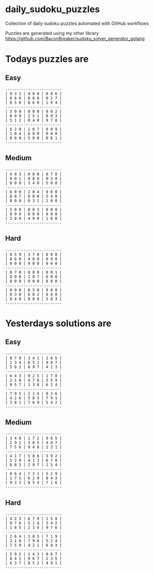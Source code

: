 
# daily_sudoku_puzzles 

Collection of daily sudoku puzzles automated with GitHub workflows 

Puzzles are generated using my other library https://github.com/BaconBreaker/sudoku_solver_generator_golang 
 

# Todays puzzles are 

## Easy 

```
-------------------------
| 9 3 1 | 4 0 0 | 0 0 6 | 
| 0 6 0 | 0 0 0 | 0 2 7 | 
| 0 5 0 | 8 6 0 | 1 9 4 | 
-------------------------
| 3 0 0 | 0 0 0 | 0 0 2 | 
| 0 0 0 | 2 5 1 | 0 0 3 | 
| 5 1 2 | 0 4 0 | 9 7 0 | 
-------------------------
| 6 2 0 | 1 0 7 | 0 0 9 | 
| 1 0 4 | 6 8 0 | 0 0 0 | 
| 0 0 0 | 5 0 0 | 0 6 1 | 
-------------------------
```
## Medium 

```
-------------------------
| 4 0 3 | 0 0 0 | 0 7 8 | 
| 0 0 1 | 0 8 0 | 0 3 0 | 
| 0 0 0 | 3 4 0 | 5 0 0 | 
-------------------------
| 6 0 0 | 2 0 4 | 9 0 0 | 
| 0 0 7 | 0 0 0 | 3 4 0 | 
| 0 0 8 | 0 3 1 | 2 0 0 | 
-------------------------
| 5 0 0 | 0 0 3 | 0 0 0 | 
| 8 9 0 | 0 0 0 | 0 0 0 | 
| 3 0 0 | 4 9 0 | 1 6 0 | 
-------------------------
```
## Hard 

```
-------------------------
| 0 5 9 | 3 7 0 | 0 0 0 | 
| 8 6 0 | 4 0 0 | 0 9 0 | 
| 0 0 0 | 9 0 0 | 0 6 0 | 
-------------------------
| 0 7 0 | 0 0 0 | 0 0 1 | 
| 0 0 0 | 1 0 7 | 6 0 0 | 
| 0 0 0 | 0 0 0 | 8 0 0 | 
-------------------------
| 0 0 0 | 0 5 0 | 9 0 0 | 
| 0 3 0 | 6 0 2 | 0 8 0 | 
| 0 4 0 | 8 0 0 | 5 0 3 | 
-------------------------
```
# Yesterdays solutions are 

## Easy 

```
-------------------------
| 8 7 9 | 3 4 1 | 2 6 5 | 
| 1 3 4 | 6 5 2 | 9 8 7 | 
| 5 6 2 | 8 9 7 | 4 1 3 | 
-------------------------
| 6 4 3 | 9 2 5 | 1 7 8 | 
| 2 1 8 | 4 7 6 | 3 5 9 | 
| 9 5 7 | 1 3 8 | 6 2 4 | 
-------------------------
| 7 9 5 | 2 1 4 | 8 3 6 | 
| 4 2 6 | 5 8 3 | 7 9 1 | 
| 3 8 1 | 7 6 9 | 5 4 2 | 
-------------------------
```
## Medium 

```
-------------------------
| 3 4 8 | 1 7 2 | 9 6 5 | 
| 2 9 1 | 3 6 5 | 4 8 7 | 
| 7 5 6 | 9 4 8 | 2 3 1 | 
-------------------------
| 4 1 7 | 5 8 6 | 3 9 2 | 
| 5 2 9 | 4 1 3 | 6 7 8 | 
| 6 8 3 | 2 9 7 | 1 5 4 | 
-------------------------
| 8 6 4 | 7 3 1 | 5 2 9 | 
| 1 7 5 | 6 2 9 | 8 4 3 | 
| 9 3 2 | 8 5 4 | 7 1 6 | 
-------------------------
```
## Hard 

```
-------------------------
| 4 2 3 | 6 7 9 | 1 5 8 | 
| 9 7 6 | 5 1 8 | 3 4 2 | 
| 1 8 5 | 2 3 4 | 9 7 6 | 
-------------------------
| 2 6 4 | 3 8 5 | 7 1 9 | 
| 3 1 8 | 7 9 6 | 5 2 4 | 
| 7 5 9 | 4 2 1 | 6 8 3 | 
-------------------------
| 5 9 2 | 1 4 3 | 8 6 7 | 
| 8 4 1 | 9 6 7 | 2 3 5 | 
| 6 3 7 | 8 5 2 | 4 9 1 | 
-------------------------
```
